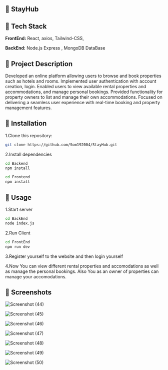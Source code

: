 ## 🔗 StayHub

## 🔗 Tech Stack

**FrontEnd:** React, axios, Tailwind-CSS,

**BackEnd:** Node.js Express , MongoDB DataBase

## 🔗 Project Description

Developed an online platform allowing users to browse and book properties such as hotels and rooms. Implemented user authentication with account creation, login. Enabled users to view available rental properties and accommodations, and manage personal bookings. Provided functionality for property owners to list and manage their own accommodations. Focused on delivering a seamless user experience with real-time booking and property management features.

## 🔗 Installation

1.Clone this repository:

```bash
git clone https://github.com/Som192004/StayHub.git
```

2.Install dependencies

```bash
cd Backend
npm install

cd Frontend
npm install
```

## 🔗 Usage

1.Start server

```bash
cd BackEnd
node index.js
```

2.Run Client

```bash
cd FrontEnd
npm run dev
```

3.Register yourself to the website and then login yourself

4.Now You can view different rental properties and accomodations as well as manage the personal bookings. Also You as an owner of properties can manage your accomodations.

## 🔗 Screenshots

![Screenshot (44)](https://github.com/user-attachments/assets/a65a9183-a82d-4659-8933-a15f9cf920ea)

![Screenshot (45)](https://github.com/user-attachments/assets/cfa91d2c-169e-46f6-8179-b60b7613994c)

![Screenshot (46)](https://github.com/user-attachments/assets/8b05fb62-3b4c-40bf-98d6-2ac09ce976e1)

![Screenshot (47)](https://github.com/user-attachments/assets/34c5e82d-f14a-40e6-bf06-1f6265a6885f)

![Screenshot (48)](https://github.com/user-attachments/assets/f0272758-02c3-4350-a9e3-60ce3983c5a0)

![Screenshot (49)](https://github.com/user-attachments/assets/1b11ec7a-ffb1-4999-9e63-f360903d6242)

![Screenshot (50)](https://github.com/user-attachments/assets/4a3a1ad9-2aca-4232-afd6-292038386c37)

